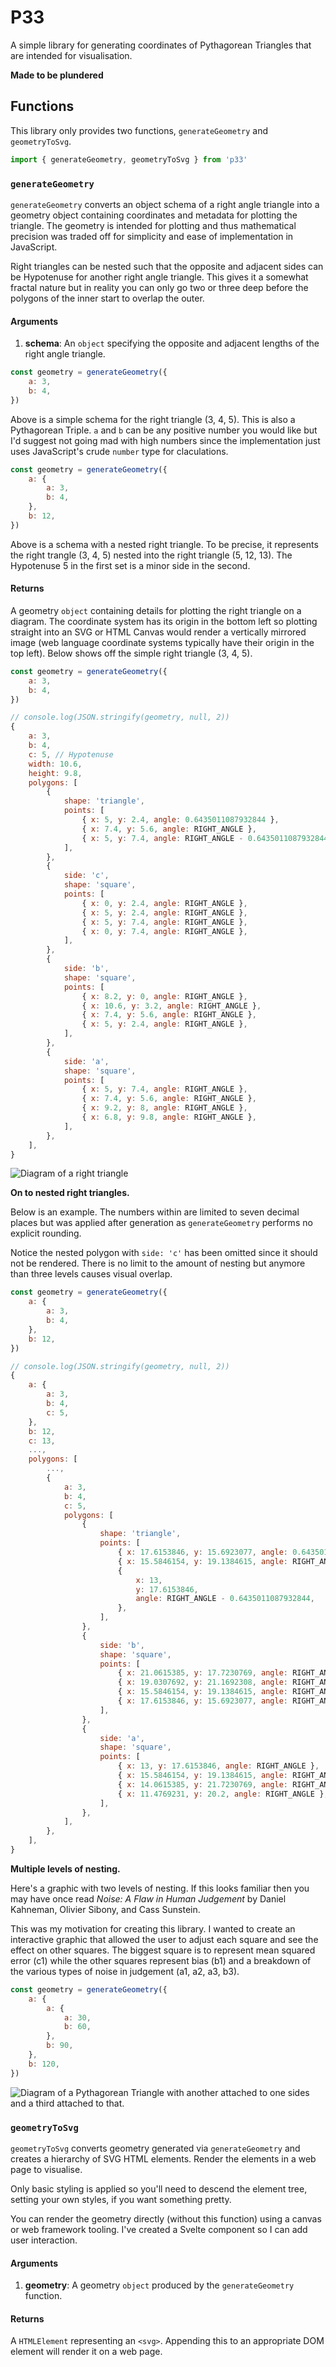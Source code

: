 # P33

A simple library for generating coordinates of Pythagorean Triangles that are intended for visualisation.

**Made to be plundered**

## Functions

This library only provides two functions, `generateGeometry` and `geometryToSvg`.

```js
import { generateGeometry, geometryToSvg } from 'p33'
```

### `generateGeometry`

`generateGeometry` converts an object schema of a right angle triangle into a geometry object containing coordinates and metadata for plotting the triangle. The geometry is intended for plotting and thus mathematical precision was traded off for simplicity and ease of implementation in JavaScript.

Right triangles can be nested such that the opposite and adjacent sides can be Hypotenuse for another right angle triangle. This gives it a somewhat fractal nature but in reality you can only go two or three deep before the polygons of the inner start to overlap the outer.

#### Arguments

1. **schema**: An `object` specifying the opposite and adjacent lengths of the right angle triangle.

```js
const geometry = generateGeometry({
	a: 3,
	b: 4,
})
```

Above is a simple schema for the right triangle (3, 4, 5). This is also a Pythagorean Triple. `a` and `b` can be any positive number you would like but I'd suggest not going mad with high numbers since the implementation just uses JavaScript's crude `number` type for claculations.

```js
const geometry = generateGeometry({
	a: {
		a: 3,
		b: 4,
	},
	b: 12,
})
```

Above is a schema with a nested right triangle. To be precise, it represents the right trangle (3, 4, 5) nested into the right triangle (5, 12, 13). The Hypotenuse 5 in the first set is a minor side in the second.

#### Returns

A geometry `object` containing details for plotting the right triangle on a diagram. The coordinate system has its origin in the bottom left so plotting straight into an SVG or HTML Canvas would render a vertically mirrored image (web language coordinate systems typically have their origin in the top left). Below shows off the simple right triangle (3, 4, 5).

```js
const geometry = generateGeometry({
	a: 3,
	b: 4,
})
```

```js
// console.log(JSON.stringify(geometry, null, 2))
{
	a: 3,
	b: 4,
	c: 5, // Hypotenuse
	width: 10.6,
	height: 9.8,
	polygons: [
		{
			shape: 'triangle',
			points: [
				{ x: 5, y: 2.4, angle: 0.6435011087932844 },
				{ x: 7.4, y: 5.6, angle: RIGHT_ANGLE },
				{ x: 5, y: 7.4, angle: RIGHT_ANGLE - 0.6435011087932844 },
			],
		},
		{
			side: 'c',
			shape: 'square',
			points: [
				{ x: 0, y: 2.4, angle: RIGHT_ANGLE },
				{ x: 5, y: 2.4, angle: RIGHT_ANGLE },
				{ x: 5, y: 7.4, angle: RIGHT_ANGLE },
				{ x: 0, y: 7.4, angle: RIGHT_ANGLE },
			],
		},
		{
			side: 'b',
			shape: 'square',
			points: [
				{ x: 8.2, y: 0, angle: RIGHT_ANGLE },
				{ x: 10.6, y: 3.2, angle: RIGHT_ANGLE },
				{ x: 7.4, y: 5.6, angle: RIGHT_ANGLE },
				{ x: 5, y: 2.4, angle: RIGHT_ANGLE },
			],
		},
		{
			side: 'a',
			shape: 'square',
			points: [
				{ x: 5, y: 7.4, angle: RIGHT_ANGLE },
				{ x: 7.4, y: 5.6, angle: RIGHT_ANGLE },
				{ x: 9.2, y: 8, angle: RIGHT_ANGLE },
				{ x: 6.8, y: 9.8, angle: RIGHT_ANGLE },
			],
		},
	],
}
```

![Diagram of a right triangle](right-triangle.png)

**On to nested right triangles.**

Below is an example. The numbers within are limited to seven decimal places but was applied after generation as `generateGeometry` performs no explicit rounding.

Notice the nested polygon with `side: 'c'` has been omitted since it should not be rendered. There is no limit to the amount of nesting but anymore than three levels causes visual overlap.

```js
const geometry = generateGeometry({
	a: {
		a: 3,
		b: 4,
	},
	b: 12,
})
```

```js
// console.log(JSON.stringify(geometry, null, 2))
{
	a: {
		a: 3,
		b: 4,
		c: 5,
	},
	b: 12,
	c: 13,
	...,
	polygons: [
		...,
		{
			a: 3,
			b: 4,
			c: 5,
			polygons: [
				{
					shape: 'triangle',
					points: [
						{ x: 17.6153846, y: 15.6923077, angle: 0.6435011087932844 },
						{ x: 15.5846154, y: 19.1384615, angle: RIGHT_ANGLE },
						{
							x: 13,
							y: 17.6153846,
							angle: RIGHT_ANGLE - 0.6435011087932844,
						},
					],
				},
				{
					side: 'b',
					shape: 'square',
					points: [
						{ x: 21.0615385, y: 17.7230769, angle: RIGHT_ANGLE },
						{ x: 19.0307692, y: 21.1692308, angle: RIGHT_ANGLE },
						{ x: 15.5846154, y: 19.1384615, angle: RIGHT_ANGLE },
						{ x: 17.6153846, y: 15.6923077, angle: RIGHT_ANGLE },
					],
				},
				{
					side: 'a',
					shape: 'square',
					points: [
						{ x: 13, y: 17.6153846, angle: RIGHT_ANGLE },
						{ x: 15.5846154, y: 19.1384615, angle: RIGHT_ANGLE },
						{ x: 14.0615385, y: 21.7230769, angle: RIGHT_ANGLE },
						{ x: 11.4769231, y: 20.2, angle: RIGHT_ANGLE },
					],
				},
			],
		},
	],
}
```

**Multiple levels of nesting.**

Here's a graphic with two levels of nesting. If this looks familiar then you may have once read _Noise: A Flaw in Human Judgement_ by Daniel Kahneman, Olivier Sibony, and Cass Sunstein.

This was my motivation for creating this library. I wanted to create an interactive graphic that allowed the user to adjust each square and see the effect on other squares. The biggest square is to represent mean squared error (c1) while the other squares represent bias (b1) and a breakdown of the various types of noise in judgement (a1, a2, a3, b3).

```js
const geometry = generateGeometry({
	a: {
		a: {
			a: 30,
			b: 60,
		},
		b: 90,
	},
	b: 120,
})
```

![Diagram of a Pythagorean Triangle with another attached to one sides and a third attached to that.](right-triangle-nested.png)

### `geometryToSvg`

`geometryToSvg` converts geometry generated via `generateGeometry` and creates a hierarchy of SVG HTML elements. Render the elements in a web page to visualise.

Only basic styling is applied so you'll need to descend the element tree, setting your own styles, if you want something pretty.

You can render the geometry directly (without this function) using a canvas or web framework tooling. I've created a Svelte component so I can add user interaction.

#### Arguments

1. **geometry**: A geometry `object` produced by the `generateGeometry` function.

#### Returns

A `HTMLElement` representing an `<svg>`. Appending this to an appropriate DOM element will render it on a web page.
